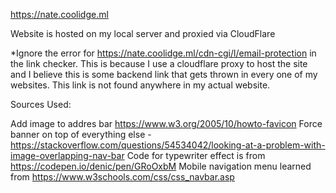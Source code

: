 https://nate.coolidge.ml

Website is hosted on my local server and proxied via CloudFlare

*Ignore the error for https://nate.coolidge.ml/cdn-cgi/l/email-protection in the link checker. This is because I use a cloudflare proxy to host the site and I believe this is some backend link that gets thrown in every one of my websites. This link is not found anywhere in my actual website.


Sources Used:

Add image to addres bar https://www.w3.org/2005/10/howto-favicon
Force banner on top of everything else - https://stackoverflow.com/questions/54534042/looking-at-a-problem-with-image-overlapping-nav-bar
Code for typewriter effect is from https://codepen.io/denic/pen/GRoOxbM
Mobile navigation menu learned from https://www.w3schools.com/css/css_navbar.asp
